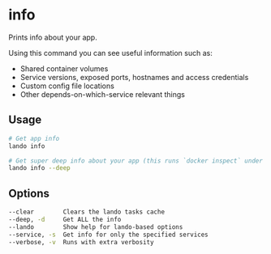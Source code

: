 info
====

Prints info about your app.

Using this command you can see useful information such as:

* Shared container volumes
* Service versions, exposed ports, hostnames and access credentials
* Custom config file locations
* Other depends-on-which-service relevant things

Usage
-----

```bash
# Get app info
lando info

# Get super deep info about your app (this runs `docker inspect` under the hood)
lando info --deep
```

Options
-------

```bash
--clear        Clears the lando tasks cache
--deep, -d     Get ALL the info
--lando        Show help for lando-based options
--service, -s  Get info for only the specified services
--verbose, -v  Runs with extra verbosity
```
